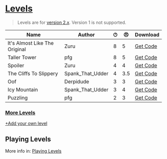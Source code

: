 # [Levels](https://pfgithub.github.io/goilevelmod/levels.html)

> Levels are for [version 2.x](https://github.com/pfgithub/goilevelmod/releases). Version 1 is not supported.

| Name                           | Author    | 🕐︎ | 😠︎ | Download                                        |
|--------------------------------|-----------|-----|-----|-------------------------------------------------|
| It's Almost Like The Original  | Zuru      | 8   | 5   | [Get Code](levels/itsAlmostLikeTheOriginal.txt) |
| Taller Tower                   | pfg       | 8   | 5   | [Get Code](levels/tallertower.txt)              |
| Spoiler                        | Zuru      | 4   | 4   | [Get Code](levels/spoiler.txt)                  |
| The Cliffs To Slippery  | Spank_That_Udder | 4   | 3.5 | [Get Code](levels/theCliffsToSlippery.txt)      |
| Oof                            | Derpidude | 3   | 3   | [Get Code](levels/oof.txt)                      |
| Icy Mountain            | Spank_That_Udder | 3   | 4   | [Get Code](levels/icyMountain.txt)              |
| Puzzling                             | pfg | 2   | 3   | [Get Code](levels/puzzling.txt)                 |

<!--
🕐︎ Where does your level end?
1 = Tutorial
2 = Chimney
3 = Furniture
4 = Orange
5 = Anvil
6 = Bucket
7 = Ice Mountain
8 = Space
-->

### [More Levels](https://docs.google.com/spreadsheets/d/1PiDh_Kk8_2RwIr03tHOT1qwdlY102GMFQ6_wALynjrA/edit?usp=sharing)

[+Add your own level](https://github.com/pfgithub/goilevelmod/blob/master/README.md#sharing-levels)

## Playing Levels

More info in: [Playing Levels](https://pfgithub.github.io/goilevelmod/index#playing-levels)
